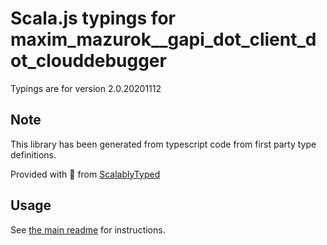 
# Scala.js typings for maxim_mazurok__gapi_dot_client_dot_clouddebugger

Typings are for version 2.0.20201112



## Note
This library has been generated from typescript code from first party type definitions.

Provided with :purple_heart: from [ScalablyTyped](https://github.com/oyvindberg/ScalablyTyped)

## Usage
See [the main readme](../../readme.md) for instructions.


